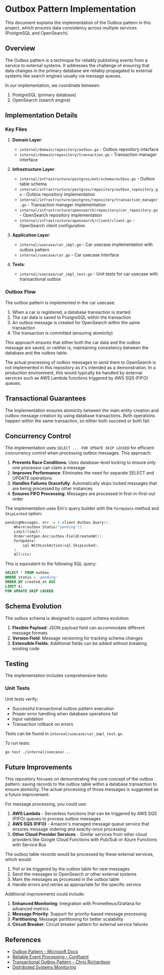# Outbox Pattern Implementation

This document explains the implementation of the Outbox pattern in this project, which ensures data consistency across multiple services (PostgreSQL and OpenSearch).

## Overview

The Outbox pattern is a technique for reliably publishing events from a service to external systems. It addresses the challenge of ensuring that data changes in the primary database are reliably propagated to external systems like search engines usually via message queues.

In our implementation, we coordinate between:

1. PostgreSQL (primary database)
2. OpenSearch (search engine)

## Implementation Details

### Key Files

1. **Domain Layer**:
   - `internal/domain/repository/outbox.go` - Outbox repository interface
   - `internal/domain/repository/transaction.go` - Transaction manager interface

2. **Infrastructure Layer**:
   - `internal/infrastructure/postgres/ent/schema/outbox.go` - Outbox table schema
   - `internal/infrastructure/postgres/repository/outbox_repository.go` - Outbox repository implementation
   - `internal/infrastructure/postgres/repository/transaction_manager.go` - Transaction manager implementation
   - `internal/infrastructure/opensearch/repository/car_repository.go` - OpenSearch repository implementation
   - `internal/infrastructure/opensearch/client/client.go` - OpenSearch client configuration

3. **Application Layer**:
   - `internal/usecase/car_impl.go` - Car usecase implementation with outbox pattern
   - `internal/usecase/car.go` - Car usecase interface

4. **Tests**:
   - `internal/usecase/car_impl_test.go` - Unit tests for car usecase with transactional outbox

### Outbox Flow

The outbox pattern is implemented in the car usecase:

1. When a car is registered, a database transaction is started
2. The car data is saved to PostgreSQL within the transaction
3. An outbox message is created for OpenSearch within the same transaction
4. The transaction is committed (ensuring atomicity)

This approach ensures that either both the car data and the outbox message are saved, or neither is, maintaining consistency between the database and the outbox table.

The actual processing of outbox messages to send them to OpenSearch is not implemented in this repository as it's intended as a demonstration. In a production environment, this would typically be handled by external services such as AWS Lambda functions triggered by AWS SQS (FIFO) queues.

## Transactional Guarantees

The implementation ensures atomicity between the main entity creation and outbox message creation by using database transactions. Both operations happen within the same transaction, so either both succeed or both fail.

## Concurrency Control

The implementation uses `SELECT ... FOR UPDATE SKIP LOCKED` for efficient concurrency control when processing outbox messages. This approach:

1. **Prevents Race Conditions**: Uses database-level locking to ensure only one processor can claim a message
2. **Improves Performance**: Eliminates the need for separate SELECT and UPDATE operations
3. **Handles Failures Gracefully**: Automatically skips locked messages that are being processed by other instances
4. **Ensures FIFO Processing**: Messages are processed in first-in-first-out order

The implementation uses Ent's query builder with the `ForUpdate` method and `SkipLocked` option:

```go
pendingMessages, err := r.client.Outbox.Query().
    Where(outbox.Status("pending")).
    Limit(limit).
    Order(entgen.Asc(outbox.FieldCreatedAt)).
    ForUpdate(
        sql.WithLockAction(sql.SkipLocked),
    ).
    All(ctx)
```

This is equivalent to the following SQL query:
```sql
SELECT * FROM outbox 
WHERE status = 'pending' 
ORDER BY created_at ASC 
LIMIT $1 
FOR UPDATE SKIP LOCKED
```

## Schema Evolution

The outbox schema is designed to support schema evolution:

1. **Flexible Payload**: JSON payload field can accommodate different message formats
2. **Version Field**: Message versioning for tracking schema changes
3. **Extensible Fields**: Additional fields can be added without breaking existing code

## Testing

The implementation includes comprehensive tests:

### Unit Tests

Unit tests verify:

- Successful transactional outbox pattern execution
- Proper error handling when database operations fail
- Input validation
- Transaction rollback on errors

Tests can be found in `internal/usecase/car_impl_test.go`.

To run tests:

```bash
go test ./internal/usecase/...
```

## Future Improvements

This repository focuses on demonstrating the core concept of the outbox pattern: saving records to the outbox table within a database transaction to ensure atomicity. The actual processing of those messages is suggested as a future improvement.

For message processing, you could use:

1. **AWS Lambda** - Serverless functions that can be triggered by AWS SQS (FIFO) queues to process outbox messages
2. **AWS SQS (FIFO)** - Amazon's managed message queue service that ensures message ordering and exactly-once processing
3. **Other Cloud Provider Services** - Similar services from other cloud providers like Google Cloud Functions with Pub/Sub or Azure Functions with Service Bus

The outbox table records would be processed by these external services, which would:

1. Poll or be triggered by the outbox table for new messages
2. Send the messages to OpenSearch or other external systems
3. Mark the messages as processed in the outbox table
4. Handle errors and retries as appropriate for the specific service

Additional improvements could include:

1. **Enhanced Monitoring**: Integration with Prometheus/Grafana for advanced metrics
2. **Message Priority**: Support for priority-based message processing
3. **Partitioning**: Message partitioning for better scalability
4. **Circuit Breaker**: Circuit breaker pattern for external service failures

## References

- [Outbox Pattern - Microsoft Docs](https://docs.microsoft.com/en-us/azure/architecture/patterns/outbox)
- [Reliable Event Processing - Confluent](https://www.confluent.io/blog/reliable-event-processing/)
- [Transactional Outbox Pattern - Chris Richardson](https://microservices.io/patterns/data/transactional-outbox.html)
- [Distributed Systems Monitoring](https://sre.google/sre-book/monitoring-distributed-systems/)
